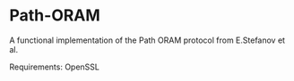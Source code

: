 # Path-ORAM
A functional implementation of the Path ORAM protocol from E.Stefanov et al.

Requirements: OpenSSL
